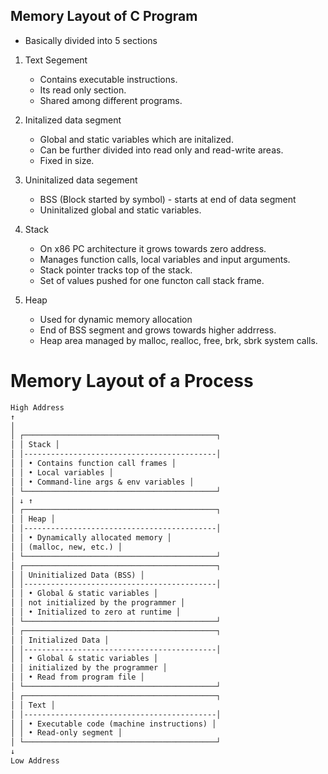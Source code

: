 ## Memory Layout of C Program

- Basically divided into 5 sections

1. Text Segement
   - Contains executable instructions.
   - Its read only section.
   - Shared among different programs.

2. Initalized data segment
   - Global and static variables which are initalized.
   - Can be further divided into read only and read-write areas.
   - Fixed in size.

3. Uninitalized data segement
   - BSS (Block started by symbol) - starts at end of data segment
   - Uninitalized global and static variables.

4. Stack
   - On x86 PC architecture it grows towards zero address.
   - Manages function calls, local variables and input arguments.
   - Stack pointer tracks top of the stack.
   - Set of values pushed for one functon call stack frame.

5. Heap
   - Used for dynamic memory allocation
   - End of BSS segment and grows towards higher addrress.
   - Heap area managed by malloc, realloc, free, brk, sbrk system calls.

# Memory Layout of a Process

```md
High Address
↑
│
│ ┌───────────────────────────────────────────┐
│ │ Stack │
│ │-------------------------------------------│
│ │ • Contains function call frames │
│ │ • Local variables │
│ │ • Command-line args & env variables │
│ └───────────────────────────────────────────┘
│ ↓ ↑
│ ┌───────────────────────────────────────────┐
│ │ Heap │
│ │-------------------------------------------│
│ │ • Dynamically allocated memory │
│ │ (malloc, new, etc.) │
│ └───────────────────────────────────────────┘
│ ┌───────────────────────────────────────────┐
│ │ Uninitialized Data (BSS) │
│ │-------------------------------------------│
│ │ • Global & static variables │
│ │ not initialized by the programmer │
│ │ • Initialized to zero at runtime │
│ └───────────────────────────────────────────┘
│ ┌───────────────────────────────────────────┐
│ │ Initialized Data │
│ │-------------------------------------------│
│ │ • Global & static variables │
│ │ initialized by the programmer │
│ │ • Read from program file │
│ └───────────────────────────────────────────┘
│ ┌───────────────────────────────────────────┐
│ │ Text │
│ │-------------------------------------------│
│ │ • Executable code (machine instructions) │
│ │ • Read-only segment │
│ └───────────────────────────────────────────┘
↓
Low Address
```
